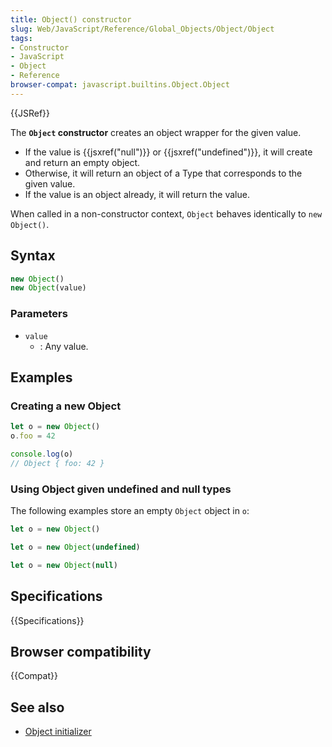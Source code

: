 ```yaml
---
title: Object() constructor
slug: Web/JavaScript/Reference/Global_Objects/Object/Object
tags:
- Constructor
- JavaScript
- Object
- Reference
browser-compat: javascript.builtins.Object.Object
---
```

{{JSRef}}

The **`Object` constructor** creates an object wrapper for the given value.

- If the value is {{jsxref("null")}} or {{jsxref("undefined")}},
  it will create and return an empty object.
- Otherwise, it will return an object of a Type that corresponds to the given
  value.
- If the value is an object already, it will return the value.

When called in a non-constructor context, `Object` behaves identically to
`new Object()`.

## Syntax

```js
new Object()
new Object(value)
```

### Parameters

- `value`
  - : Any value.

## Examples

### Creating a new Object

```js
let o = new Object()
o.foo = 42

console.log(o)
// Object { foo: 42 }
```

### Using Object given undefined and null types

The following examples store an empty `Object` object in `o`:

```js
let o = new Object()
```

```js
let o = new Object(undefined)
```

```js
let o = new Object(null)
```

## Specifications

{{Specifications}}

## Browser compatibility

{{Compat}}

## See also

- [Object initializer](/en-US/docs/Web/JavaScript/Reference/Operators/Object_initializer)
